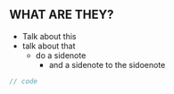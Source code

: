## WHAT ARE THEY?
- Talk about this
- talk about that
    - do a sidenote
        - and a sidenote to the sidoenote

```javascript
// code
```